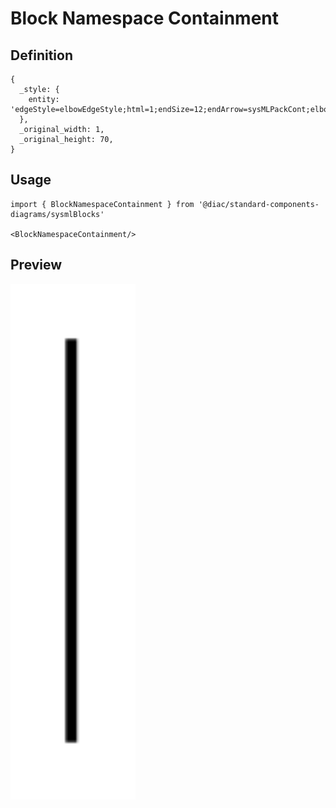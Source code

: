 # Block Namespace Containment

## Definition

```
{
  _style: { 
    entity: 'edgeStyle=elbowEdgeStyle;html=1;endSize=12;endArrow=sysMLPackCont;elbow=horizontal;rounded=0;align=left;verticalAlign=middle',
  },
  _original_width: 1,
  _original_height: 70,
}
```

## Usage

```
import { BlockNamespaceContainment } from '@diac/standard-components-diagrams/sysmlBlocks'

<BlockNamespaceContainment/>
```

## Preview

<img src="./block-namespace-containment.png" width="200"/>
